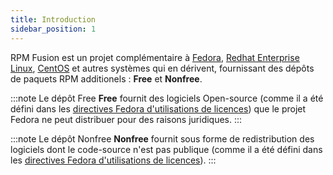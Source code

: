 ```yaml
---
title: Introduction
sidebar_position: 1
---
```


RPM Fusion est un projet complémentaire à [Fedora](https://fedoraproject.org/wiki/Fedora_Project_Wiki), [Redhat Enterprise Linux](https://www.redhat.com/en/technologies/linux-platforms/enterprise-linux), [CentOS](https://www.centos.org/) et autres systèmes qui en dérivent, fournissant des dépôts de paquets RPM additionels : **Free** et **Nonfree**.

:::note Le dépôt Free
**Free** fournit des logiciels Open-source (comme il a été défini dans les [directives Fedora d'utilisations de licences](https://fedoraproject.org/wiki/Licensing:Main?rd=Licensing)) que le projet Fedora ne peut distribuer pour des raisons juridiques.
:::

:::note Le dépôt Nonfree
**Nonfree** fournit sous forme de redistribution des logiciels dont le code-source n'est pas publique (comme il a été défini dans les [directives Fedora d'utilisations de licences](https://fedoraproject.org/wiki/Licensing:Main?rd=Licensing)).
:::

